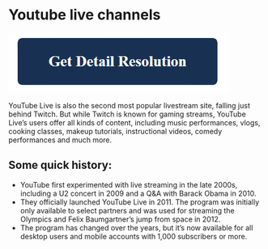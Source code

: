 # Youtube live channels

[![Youtube live channels](blue.png)](https://github.com/wikieweb/youtube.live.channels)



YouTube Live is also the second most popular livestream site, falling just behind Twitch. But while Twitch is known for gaming streams, YouTube Live’s users offer all kinds of content, including music performances, vlogs, cooking classes, makeup tutorials, instructional videos, comedy performances and much more.

## Some quick history:

* YouTube first experimented with live streaming in the late 2000s, including a U2 concert in 2009 and a Q&A with Barack Obama in 2010.
* They officially launched YouTube Live in 2011. The program was initially only available to select partners and was used for streaming the Olympics and Felix Baumgartner’s jump from space in 2012.
* The program has changed over the years, but it’s now available for all desktop users and mobile accounts with 1,000 subscribers or more.
